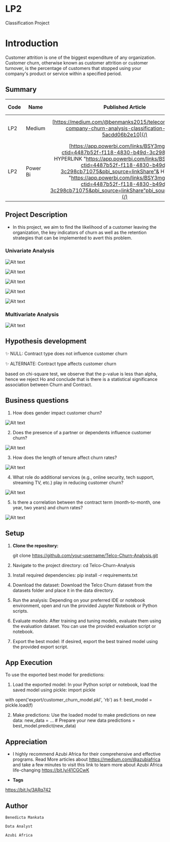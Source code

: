 # LP2
Classification Project
# Introduction 
Customer attrition is one of the biggest expenditure of any organization. Customer churn, otherwise known as customer attrition or customer turnover, is the percentage of customers that stopped using your company's product or service within a specified period. 


## Summary
| Code      | Name        | Published Article |  Deployed App |
|-----------|-------------|:-------------:|------:|
| LP2  | Medium |  [https://medium.com/@benmanks2015/telecommunication-company-churn-analysis-classification-model-5acdd06b2e10](/) | [Best Article Machine learning](/) |
| LP2  | Power Bi|  [https://app.powerbi.com/links/BSY3mgTpUV?ctid=4487b52f-f118-4830-b49d-3c298cb71075 HYPERLINK "https://app.powerbi.com/links/BSY3mgTpUV?ctid=4487b52f-f118-4830-b49d-3c298cb71075&pbi_source=linkShare"& HYPERLINK "https://app.powerbi.com/links/BSY3mgTpUV?ctid=4487b52f-f118-4830-b49d-3c298cb71075&pbi_source=linkShare"pbi_source=linkShare](/) | [Interative Power BI](/) |

## Project Description
- In this project, we aim to find the likelihood of a customer leaving the organization, the key indicators of churn as well as the retention strategies that can be implemented to avert this problem.

### Univariate Analysis 

![Alt text](images/churn.png)

![Alt text](images/gender.png)

![Alt text](images/internet.png)

![Alt text](images/payment.png)

![Alt text](images/totalcharges.png)

### Multivariate Analysis 

![Alt text](images/mul.png)

## Hypothesis development 

✨ NULL: Contract type does not influence customer churn

✨ ALTERNATE: Contract type affects customer churn

based on chi-square test, we observe that the p-value is less than alpha, hence we reject Ho and conclude that is there is a statistical significance association between Churn and Contract.

## Business questions
1. How does gender impact customer churn? 

![Alt text](images/q1.png)

2. Does the presence of a partner or dependents influence customer churn? 

![Alt text](images/q2.png)

3. How does the length of tenure affect churn rates? 

![Alt text](images/q3.png)

4. What role do additional services (e.g., online security, tech support, streaming TV, etc.) play in reducing customer churn? 

![Alt text](images/q4.png)

5. Is there a correlation between the contract term (month-to-month, one year, two years) and churn rates? 

![Alt text](images/q5.png)

## Setup
1. **Clone the repository:**

   git clone https://github.com/your-username/Telco-Churn-Analysis.git

2. Navigate to the project directory:
    cd Telco-Churn-Analysis

3. Install required dependencies:
    pip install -r requirements.txt

4. Download the dataset:
    Download the Telco Churn dataset from the datasets folder and place it in the data directory. 

5. Run the analysis:
    Depending on your preferred IDE or notebook environment, open and run the provided Jupyter Notebook or Python scripts. 

6. Evaluate models:
    After training and tuning models, evaluate them using the evaluation dataset. You can use the provided evaluation script or notebook.

7. Export the best model:
    If desired, export the best trained model using the provided export script.

## App Execution
To use the exported best model for predictions:
1. Load the exported model:
In your Python script or notebook, load the saved model using pickle:
import pickle

with open('export/customer_churn_model.pkl', 'rb') as f:
    best_model = pickle.load(f)

2. Make predictions:
Use the loaded model to make predictions on new data:
new_data = ...  # Prepare your new data
predictions = best_model.predict(new_data)

## Appreciation
-   I highly recommend Azubi Africa for their comprehensive and effective programs. Read More articles about https://medium.com/@azubiafrica and take a few minutes to visit this link to learn more about Azubi Africa life-changing https://bit.ly/41CGCwK

-  **Tags**

https://bit.ly/3ARq742

## Author
`Benedicta Mankata`

`Data Analyst`

`Azubi Africa` 